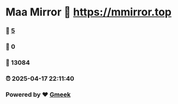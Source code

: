 # Maa Mirror :link: https://mmirror.top 
### :page_facing_up: [5](https://mmirror.top/tag.html) 
### :speech_balloon: 0 
### :hibiscus: 13084 
### :alarm_clock: 2025-04-17 22:11:40 
### Powered by :heart: [Gmeek](https://github.com/Meekdai/Gmeek)

